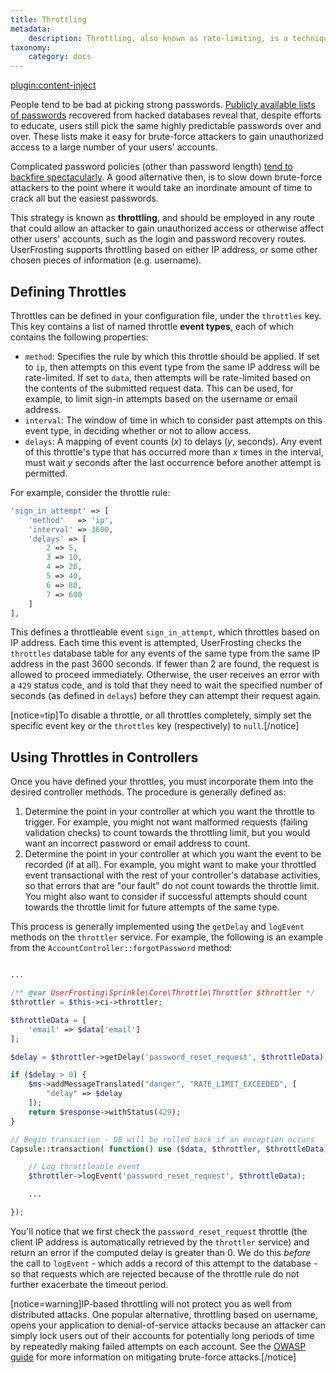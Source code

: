 ```yaml
---
title: Throttling
metadata:
    description: Throttling, also known as rate-limiting, is a technique for slowing down attackers by limiting the frequency with which they can make certain types of requests.
taxonomy:
    category: docs
---
```

[plugin:content-inject](/modular/_update5.0)

People tend to be bad at picking strong passwords. [Publicly available lists of passwords](https://github.com/danielmiessler/SecLists/tree/master/Passwords) recovered from hacked databases reveal that, despite efforts to educate, users still pick the same highly predictable passwords over and over. These lists make it easy for brute-force attackers to gain unauthorized access to a large number of your users' accounts.

Complicated password policies (other than password length) [tend to backfire spectacularly](http://security.stackexchange.com/questions/6095/xkcd-936-short-complex-password-or-long-dictionary-passphrase/6116#6116). A good alternative then, is to slow down brute-force attackers to the point where it would take an inordinate amount of time to crack all but the easiest passwords.

This strategy is known as **throttling**, and should be employed in any route that could allow an attacker to gain unauthorized access or otherwise affect other users' accounts, such as the login and password recovery routes. UserFrosting supports throttling based on either IP address, or some other chosen pieces of information (e.g. username).

## Defining Throttles

Throttles can be defined in your configuration file, under the `throttles` key. This key contains a list of named throttle **event types**, each of which contains the following properties:

- `method`: Specifies the rule by which this throttle should be applied. If set to `ip`, then attempts on this event type from the same IP address will be rate-limited. If set to `data`, then attempts will be rate-limited based on the contents of the submitted request data. This can be used, for example, to limit sign-in attempts based on the username or email address.
- `interval`: The window of time in which to consider past attempts on this event type, in deciding whether or not to allow access.
- `delays`: A mapping of event counts (*x*) to delays (*y*, seconds). Any event of this throttle's type that has occurred more than *x* times in the interval, must wait *y* seconds after the last occurrence before another attempt is permitted.

For example, consider the throttle rule:

```php
'sign_in_attempt' => [
    'method'   => 'ip',
    'interval' => 3600,
    'delays' => [
        2 => 5,
        3 => 10,
        4 => 20,
        5 => 40,
        6 => 80,
        7 => 600
    ]
],
```

This defines a throttleable event `sign_in_attempt`, which throttles based on IP address. Each time this event is attempted, UserFrosting checks the `throttles` database table for any events of the same type from the same IP address in the past 3600 seconds. If fewer than 2 are found, the request is allowed to proceed immediately. Otherwise, the user receives an error with a `429` status code, and is told that they need to wait the specified number of seconds (as defined in `delays`) before they can attempt their request again.

[notice=tip]To disable a throttle, or all throttles completely, simply set the specific event key or the `throttles` key (respectively) to `null`.[/notice]

## Using Throttles in Controllers

Once you have defined your throttles, you must incorporate them into the desired controller methods. The procedure is generally defined as:

1. Determine the point in your controller at which you want the throttle to trigger. For example, you might not want malformed requests (failing validation checks) to count towards the throttling limit, but you would want an incorrect password or email address to count.
2. Determine the point in your controller at which you want the event to be recorded (if at all). For example, you might want to make your throttled event transactional with the rest of your controller's database activities, so that errors that are "our fault" do not count towards the throttle limit. You might also want to consider if successful attempts should count towards the throttle limit for future attempts of the same type.

This process is generally implemented using the `getDelay` and `logEvent` methods on the `throttler` service. For example, the following is an example from the `AccountController::forgotPassword` method:

```php

...

/** @var UserFrosting\Sprinkle\Core\Throttle\Throttler $throttler */
$throttler = $this->ci->throttler;

$throttleData = [
    'email' => $data['email']
];

$delay = $throttler->getDelay('password_reset_request', $throttleData);

if ($delay > 0) {
    $ms->addMessageTranslated("danger", "RATE_LIMIT_EXCEEDED", [
        "delay" => $delay
    ]);
    return $response->withStatus(429);
}

// Begin transaction - DB will be rolled back if an exception occurs
Capsule::transaction( function() use ($data, $throttler, $throttleData) {

    // Log throttleable event
    $throttler->logEvent('password_reset_request', $throttleData);

    ...

});
```

You'll notice that we first check the `password_reset_request` throttle (the client IP address is automatically retrieved by the `throttler` service) and return an error if the computed delay is greater than 0. We do this *before* the call to `logEvent` - which adds a record of this attempt to the database - so that requests which are rejected because of the throttle rule do not further exacerbate the timeout period.

[notice=warning]IP-based throttling will not protect you as well from distributed attacks. One popular alternative, throttling based on username, opens your application to denial-of-service attacks because an attacker can simply lock users out of their accounts for potentially long periods of time by repeatedly making failed attempts on each account. See the [OWASP guide](https://www.owasp.org/index.php/Blocking_Brute_Force_Attacks) for more information on mitigating brute-force attacks.[/notice]
